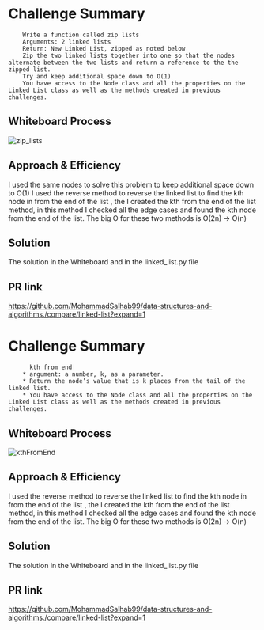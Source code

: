 # Challenge Summary
        Write a function called zip lists
        Arguments: 2 linked lists
        Return: New Linked List, zipped as noted below
        Zip the two linked lists together into one so that the nodes alternate between the two lists and return a reference to the the zipped list.
        Try and keep additional space down to O(1)
        You have access to the Node class and all the properties on the Linked List class as well as the methods created in previous challenges.
  

## Whiteboard Process
![zip_lists](https://user-images.githubusercontent.com/61474974/159483732-1a9bea83-578d-4e7a-acef-233e5e32f314.jpg)


## Approach & Efficiency
I used the same nodes to solve this problem to keep additional space down to O(1) 
I used the reverse method to reverse the linked list to find the kth node in from the end of the list , the I created the kth from the end of the list method, in this method I checked all the edge cases and found the kth node from the end of the list. The big O for these two methods is O(2n) -> O(n) 


## Solution
The solution in the Whiteboard and in the linked_list.py file 

## PR link
https://github.com/MohammadSalhab99/data-structures-and-algorithms./compare/linked-list?expand=1
# Challenge Summary
          kth from end
        * argument: a number, k, as a parameter.
        * Return the node’s value that is k places from the tail of the linked list.
        * You have access to the Node class and all the properties on the Linked List class as well as the methods created in previous challenges.
## Whiteboard Process
![kthFromEnd](https://user-images.githubusercontent.com/61474974/159132253-73715046-1fc5-4a13-9b69-6f8f4328f100.jpg)

## Approach & Efficiency
I used the reverse method to reverse the linked list to find the kth node in from the end of the list , the I created the kth from the end of the list method, in this method I checked all the edge cases and found the kth node from the end of the list. The big O for these two methods is O(2n) -> O(n) 
## Solution
The solution in the Whiteboard and in the linked_list.py file 

## PR link
https://github.com/MohammadSalhab99/data-structures-and-algorithms./compare/linked-list?expand=1




